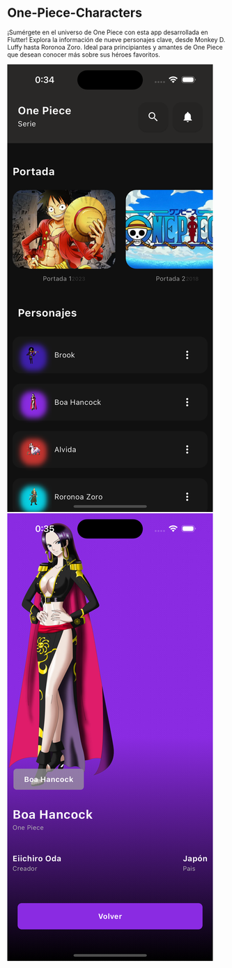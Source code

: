 # One-Piece-Characters
¡Sumérgete en el universo de One Piece con esta app desarrollada en Flutter! Explora la información de nueve personajes clave, desde Monkey D. Luffy hasta Roronoa Zoro. Ideal para principiantes y amantes de One Piece que desean conocer más sobre sus héroes favoritos.

![Screen Home](https://github.com/ayoub3001/One-Piece-Characters/blob/main/assets/imageAppEnd/screen_1.png)  ![Screen Character](https://github.com/ayoub3001/One-Piece-Characters/blob/main/assets/imageAppEnd/screen_2.png) 
